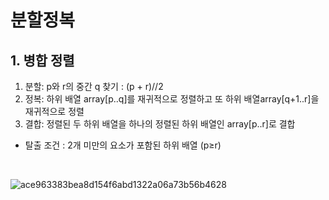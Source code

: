 # 분할정복
## 1. 병합 정렬
1. 분할: p와 r의 중간 q 찾기 : (p + r)//2
2. 정복: 하위 배열 array[p..q]를 재귀적으로 정렬하고 또 하위 배열array[q+1..r]을 재귀적으로 정렬
3. 결합: 정렬된 두 하위 배열을 하나의 정렬된 하위 배열인 array[p..r]로 결합 
- 탈출 조건 : 2개 미만의 요소가 포함된 하위 배열 (p≥r)
<br/>

![ace963383bea8d154f6abd1322a06a73b56b4628](https://user-images.githubusercontent.com/108377249/208903722-8b5badf8-e736-4d10-a8f7-42c5b18b94df.png)
